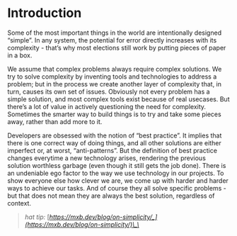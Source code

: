 # Introduction

Some of the most important things in the world are intentionally designed “simple”. In any system, the potential for error directly increases with its complexity - that’s why most elections still work by putting pieces of paper in a box.

We assume that complex problems always require complex solutions. We try to solve complexity by inventing tools and technologies to address a problem; but in the process we create another layer of complexity that, in turn, causes its own set of issues. Obviously not every problem has a simple solution, and most complex tools exist because of real usecases. But there’s a lot of value in actively questioning the need for complexity. Sometimes the smarter way to build things is to try and take some pieces away, rather than add more to it.

Developers are obsessed with the notion of “best practice”. It implies that there is one correct way of doing things, and all other solutions are either imperfect or, at worst, “anti-patterns”. But the definition of best practice changes everytime a new technology arises, rendering the previous solution worthless garbage \(even though it still gets the job done\). There is an undeniable ego factor to the way we use technology in our projects. To show everyone else how clever we are, we come up with harder and harder ways to achieve our tasks. And of course they all solve specific problems - but that does not mean they are always the best solution, regardless of context.

> _hat tip:_ [_https://mxb.dev/blog/on-simplicity/_](https://mxb.dev/blog/on-simplicity/)\_\_

